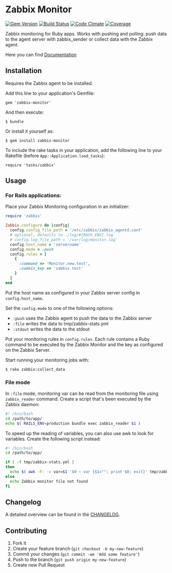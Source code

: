 # Zabbix Monitor
[![Gem Version](https://badge.fury.io/rb/zabbix-monitor.png)][gemversion]
[![Build Status](https://secure.travis-ci.org/sping/zabbix-monitor.png?branch=master)][travis]
[![Code Climate](https://codeclimate.com/github/sping/zabbix-monitor.png)][codeclimate]
[![Coverage](https://codeclimate.com/github/sping/zabbix-monitor/coverage.png)][coverage]

[gemversion]: http://badge.fury.io/rb/zabbix-monitor
[travis]: http://travis-ci.org/sping/zabbix-monitor
[codeclimate]: https://codeclimate.com/github/sping/zabbix-monitor
[coverage]: https://codeclimate.com/github/sping/zabbix-monitor

Zabbix monitoring for Ruby apps. Works with pushing and polling: push data to the agent server with zabbix_sender or collect data with the Zabbix agent.

Here you can find [Documentation](http://rubydoc.info/github/sping/zabbix-monitor/master/frames)

## Installation

Requires the Zabbix agent to be installed.

Add this line to your application's Gemfile:

    gem 'zabbix-monitor'

And then execute:

    $ bundle

Or install it yourself as:

    $ gem install zabbix-monitor

To include the rake tasks in your application, add the following line to your Rakefile (before `App::Application.load_tasks`):

    require 'tasks/zabbix'

## Usage

### For Rails applications:

Place your Zabbix Monitoring configuration in an initializer:

```ruby
require 'zabbix'

Zabbix.configure do |config|
  config.config_file_path = '/etc/zabbix/zabbix_agentd.conf'
  # optional, defaults to ./log/#{RACK_ENV}.log
  # config.log_file_path = '/var/log/monitor.log'
  config.host_name = 'servername'
  config.mode = :push
  config.rules = [
    {
      :command => 'Monitor.new.test',
      :zabbix_key => 'zabbix.test'
    }
  ]
end
```

Put the host name as configured in your Zabbix server config in `config.host_name`.

Set the `config.mode` to one of the following options:

- `:push` uses the Zabbix agent to push the data to the Zabbix server
- `:file` writes the data to tmp/zabbix-stats.yml
- `:stdout` writes the data to the stdout

Put your monitoring rules in `config.rules`. Each rule contains a Ruby command to be executed by the Zabbix Monitor and the key as configured on the Zabbix Server.

Start running your monitoring jobs with:

    $ rake zabbix:collect_data

### File mode

In `:file` mode, monitoring var can be read from the monitoring file using `zabbix_reader` command.
Create a script that's been executed by the Zabbix daemon:

```bash
#! /bin/bash
cd /path/to/app/
echo $( RAILS_ENV=production bundle exec zabbix_reader $1 )
```

To speed up the reading of variables, you can also use awk to look for variables. Create the following script instead:

```bash
#! /bin/bash
cd /path/to/app/

if [ -f tmp/zabbix-stats.yml ]
then
  echo $( awk -F: -v var=$1 '$0 ~ var {$1=""; print $0; exit}' tmp/zabbix-stats.yml )
else
  echo Zabbix monitor file not found
fi
```

## Changelog

A detailed overview can be found in the [CHANGELOG](CHANGELOG.md).

## Contributing

1. Fork it
2. Create your feature branch (`git checkout -b my-new-feature`)
3. Commit your changes (`git commit -am 'Add some feature'`)
4. Push to the branch (`git push origin my-new-feature`)
5. Create new Pull Request
